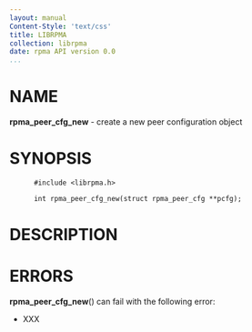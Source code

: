 ```yaml
---
layout: manual
Content-Style: 'text/css'
title: LIBRPMA
collection: librpma
date: rpma API version 0.0
...
```


[comment]: <> (SPDX-License-Identifier: BSD-3-Clause)
[comment]: <> (Copyright 2020, Intel Corporation)

NAME
====

**rpma\_peer\_cfg\_new** - create a new peer configuration object

SYNOPSIS
========

          #include <librpma.h>

          int rpma_peer_cfg_new(struct rpma_peer_cfg **pcfg);

DESCRIPTION
===========

ERRORS
======

**rpma\_peer\_cfg\_new**() can fail with the following error:

-   XXX
